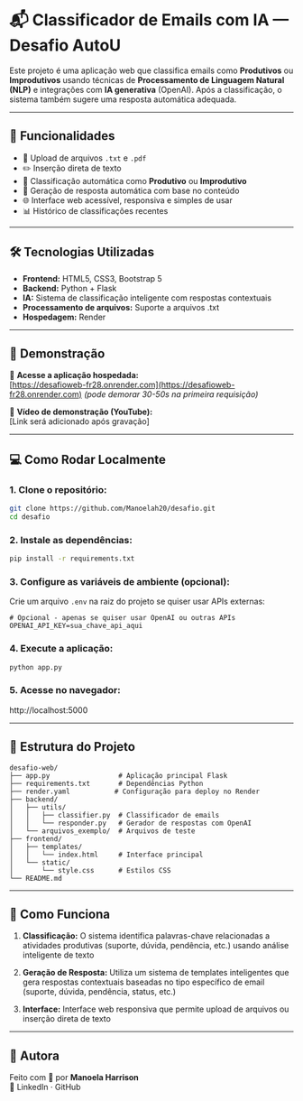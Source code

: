 # 📬 Classificador de Emails com IA — Desafio AutoU

Este projeto é uma aplicação web que classifica emails como **Produtivos** ou **Improdutivos** usando técnicas de **Processamento de Linguagem Natural (NLP)** e integrações com **IA generativa** (OpenAI). Após a classificação, o sistema também sugere uma resposta automática adequada.

---

## 🚀 Funcionalidades

- 📎 Upload de arquivos `.txt` e `.pdf`
- ✏️ Inserção direta de texto
- 🧠 Classificação automática como **Produtivo** ou **Improdutivo**
- 🤖 Geração de resposta automática com base no conteúdo
- 🌐 Interface web acessível, responsiva e simples de usar
- 📊 Histórico de classificações recentes

---

## 🛠 Tecnologias Utilizadas

- **Frontend:** HTML5, CSS3, Bootstrap 5
- **Backend:** Python + Flask
- **IA:** Sistema de classificação inteligente com respostas contextuais
- **Processamento de arquivos:** Suporte a arquivos .txt
- **Hospedagem:** Render

---

## 📸 Demonstração

🔗 **Acesse a aplicação hospedada:**  
[https://desafioweb-fr28.onrender.com](https://desafioweb-fr28.onrender.com) *(pode demorar 30-50s na primeira requisição)*

🎥 **Vídeo de demonstração (YouTube):**  
[Link será adicionado após gravação]

---

## 💻 Como Rodar Localmente

### 1. Clone o repositório:
```bash
git clone https://github.com/Manoelah20/desafio.git
cd desafio
```

### 2. Instale as dependências:
```bash
pip install -r requirements.txt
```

### 3. Configure as variáveis de ambiente (opcional):
Crie um arquivo `.env` na raiz do projeto se quiser usar APIs externas:
```env
# Opcional - apenas se quiser usar OpenAI ou outras APIs
OPENAI_API_KEY=sua_chave_api_aqui
```

### 4. Execute a aplicação:
```bash
python app.py
```

### 5. Acesse no navegador:
http://localhost:5000

---

## 📁 Estrutura do Projeto

```
desafio-web/
├── app.py                 # Aplicação principal Flask
├── requirements.txt       # Dependências Python
├── render.yaml           # Configuração para deploy no Render
├── backend/
│   ├── utils/
│   │   ├── classifier.py  # Classificador de emails
│   │   └── responder.py   # Gerador de respostas com OpenAI
│   └── arquivos_exemplo/  # Arquivos de teste
├── frontend/
│   ├── templates/
│   │   └── index.html     # Interface principal
│   └── static/
│       └── style.css      # Estilos CSS
└── README.md
```

---

## 🧠 Como Funciona

1. **Classificação:** O sistema identifica palavras-chave relacionadas a atividades produtivas (suporte, dúvida, pendência, etc.) usando análise inteligente de texto

2. **Geração de Resposta:** Utiliza um sistema de templates inteligentes que gera respostas contextuais baseadas no tipo específico de email (suporte, dúvida, pendência, status, etc.)

3. **Interface:** Interface web responsiva que permite upload de arquivos ou inserção direta de texto

---

## 🤝 Autora

Feito com 💙 por **Manoela Harrison**  
📧 LinkedIn · GitHub